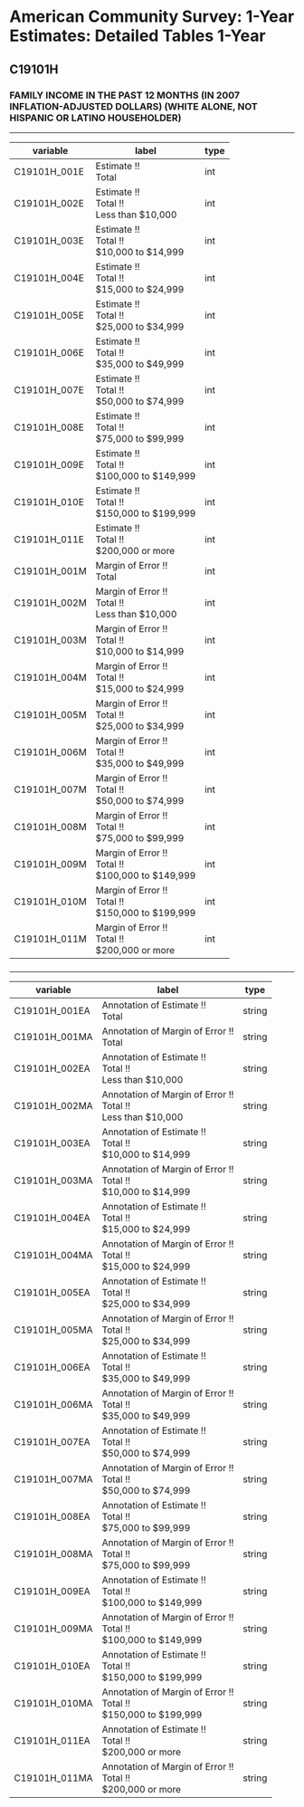 # American Community Survey: 1-Year Estimates: Detailed Tables 1-Year

## C19101H

### FAMILY INCOME IN THE PAST 12 MONTHS (IN 2007 INFLATION-ADJUSTED DOLLARS) (WHITE ALONE, NOT HISPANIC OR LATINO HOUSEHOLDER)

___

| variable | label | type |
| ----- | ----- | ----- |
| C19101H_001E | Estimate !!<br>Total | int |
| C19101H_002E | Estimate !!<br>Total !!<br>Less than $10,000 | int |
| C19101H_003E | Estimate !!<br>Total !!<br>$10,000 to $14,999 | int |
| C19101H_004E | Estimate !!<br>Total !!<br>$15,000 to $24,999 | int |
| C19101H_005E | Estimate !!<br>Total !!<br>$25,000 to $34,999 | int |
| C19101H_006E | Estimate !!<br>Total !!<br>$35,000 to $49,999 | int |
| C19101H_007E | Estimate !!<br>Total !!<br>$50,000 to $74,999 | int |
| C19101H_008E | Estimate !!<br>Total !!<br>$75,000 to $99,999 | int |
| C19101H_009E | Estimate !!<br>Total !!<br>$100,000 to $149,999 | int |
| C19101H_010E | Estimate !!<br>Total !!<br>$150,000 to $199,999 | int |
| C19101H_011E | Estimate !!<br>Total !!<br>$200,000 or more | int |
| C19101H_001M | Margin of Error !!<br>Total | int |
| C19101H_002M | Margin of Error !!<br>Total !!<br>Less than $10,000 | int |
| C19101H_003M | Margin of Error !!<br>Total !!<br>$10,000 to $14,999 | int |
| C19101H_004M | Margin of Error !!<br>Total !!<br>$15,000 to $24,999 | int |
| C19101H_005M | Margin of Error !!<br>Total !!<br>$25,000 to $34,999 | int |
| C19101H_006M | Margin of Error !!<br>Total !!<br>$35,000 to $49,999 | int |
| C19101H_007M | Margin of Error !!<br>Total !!<br>$50,000 to $74,999 | int |
| C19101H_008M | Margin of Error !!<br>Total !!<br>$75,000 to $99,999 | int |
| C19101H_009M | Margin of Error !!<br>Total !!<br>$100,000 to $149,999 | int |
| C19101H_010M | Margin of Error !!<br>Total !!<br>$150,000 to $199,999 | int |
| C19101H_011M | Margin of Error !!<br>Total !!<br>$200,000 or more | int |
### 

___

| variable | label | type |
| ----- | ----- | ----- |
| C19101H_001EA | Annotation of Estimate !!<br>Total | string |
| C19101H_001MA | Annotation of Margin of Error !!<br>Total | string |
| C19101H_002EA | Annotation of Estimate !!<br>Total !!<br>Less than $10,000 | string |
| C19101H_002MA | Annotation of Margin of Error !!<br>Total !!<br>Less than $10,000 | string |
| C19101H_003EA | Annotation of Estimate !!<br>Total !!<br>$10,000 to $14,999 | string |
| C19101H_003MA | Annotation of Margin of Error !!<br>Total !!<br>$10,000 to $14,999 | string |
| C19101H_004EA | Annotation of Estimate !!<br>Total !!<br>$15,000 to $24,999 | string |
| C19101H_004MA | Annotation of Margin of Error !!<br>Total !!<br>$15,000 to $24,999 | string |
| C19101H_005EA | Annotation of Estimate !!<br>Total !!<br>$25,000 to $34,999 | string |
| C19101H_005MA | Annotation of Margin of Error !!<br>Total !!<br>$25,000 to $34,999 | string |
| C19101H_006EA | Annotation of Estimate !!<br>Total !!<br>$35,000 to $49,999 | string |
| C19101H_006MA | Annotation of Margin of Error !!<br>Total !!<br>$35,000 to $49,999 | string |
| C19101H_007EA | Annotation of Estimate !!<br>Total !!<br>$50,000 to $74,999 | string |
| C19101H_007MA | Annotation of Margin of Error !!<br>Total !!<br>$50,000 to $74,999 | string |
| C19101H_008EA | Annotation of Estimate !!<br>Total !!<br>$75,000 to $99,999 | string |
| C19101H_008MA | Annotation of Margin of Error !!<br>Total !!<br>$75,000 to $99,999 | string |
| C19101H_009EA | Annotation of Estimate !!<br>Total !!<br>$100,000 to $149,999 | string |
| C19101H_009MA | Annotation of Margin of Error !!<br>Total !!<br>$100,000 to $149,999 | string |
| C19101H_010EA | Annotation of Estimate !!<br>Total !!<br>$150,000 to $199,999 | string |
| C19101H_010MA | Annotation of Margin of Error !!<br>Total !!<br>$150,000 to $199,999 | string |
| C19101H_011EA | Annotation of Estimate !!<br>Total !!<br>$200,000 or more | string |
| C19101H_011MA | Annotation of Margin of Error !!<br>Total !!<br>$200,000 or more | string |

